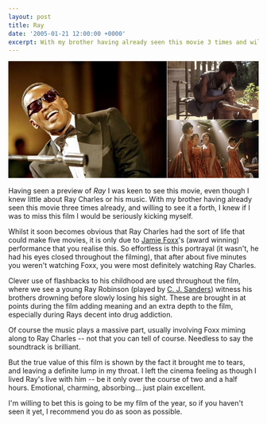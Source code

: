 ```yaml
---
layout: post
title: Ray
date: '2005-01-21 12:00:00 +0000'
excerpt: With my brother having already seen this movie 3 times and willing to see it again, I knew if I was to miss this film I would be kicking myself.
---
```

![Scenes from Ray](/assets/images/2005/01/ray.jpg)

Having seen a preview of <cite>Ray</cite> I was keen to see this movie, even though I knew little about Ray Charles or his music. With my brother having already seen this movie three times already, and willing to see it a forth, I knew if I was to miss this film I would be seriously kicking myself.

Whilst it soon becomes obvious that Ray Charles had the sort of life that could make five movies, it is only due to [Jamie Foxx][1]'s (award winning) performance that you realise this. So effortless is this portrayal (it wasn't, he had his eyes closed throughout the filming), that after about five minutes you weren't watching Foxx, you were most definitely watching Ray Charles.

Clever use of flashbacks to his childhood are used throughout the film, where we see a young Ray Robinson (played by [C. J. Sanders][2]) witness his brothers drowning before slowly losing his sight. These are brought in at points during the film adding meaning and an extra depth to the film, especially during Rays decent into drug addiction.

Of course the music plays a massive part, usually involving Foxx miming along to Ray Charles -- not that you can tell of course. Needless to say the soundtrack is brilliant.

But the true value of this film is shown by the fact it brought me to tears, and leaving a definite lump in my throat. I left the cinema feeling as though I lived Ray's live with him -- be it only over the course of two and a half hours. Emotional, charming, absorbing... just plain excellent.

I'm willing to bet this is going to be my film of the year, so if you haven't seen it yet, I recommend you do as soon as possible.

[1]: http://www.imdb.com/name/nm0004937/
[2]: http://www.imdb.com/name/nm1468486/